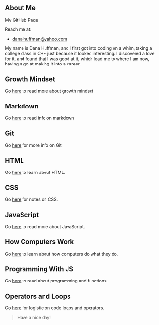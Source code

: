 ## About Me
[My GitHub Page](https://github.com/dLeigh01)

Reach me at:
* dana.huffman@yahoo.com

My name is Dana Huffman, and I first got into coding on a whim, taking a college class in C++ just because it looked interesting. I discovered a love for it, and found that I was good at it, which lead me to where I am now, having a go at making it into a career.

## Growth Mindset

Go [here](growth-mindset.md) to read more about growth mindset

## Markdown
Go [here](markdown.md) to read info on markdown

## Git
Go [here](learning-git.md) for more info on Git

## HTML
Go [here](html.md) to learn about HTML.

## CSS
Go [here](css.md) for notes on CSS.

## JavaScript
Go [here](javascript.md) to read more about JavaScript.

## How Computers Work
Go [here](how-computers-work.md) to learn about how computers do what they do.

## Programming With JS
Go [here](programming-with-js.md) to read about programming and functions.

## Operators and Loops
Go [here](operators-and-loops.md) for logistic on code loops and operators.
> Have a nice day!